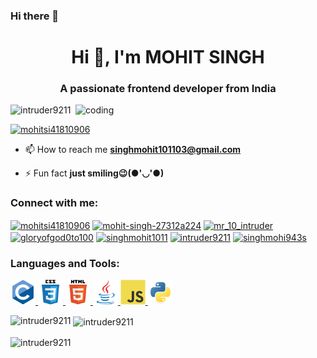 ### Hi there 👋

<!--
**Intruder9211/intruder9211** is a ✨ _special_ ✨ repository because its `README.md` (this file) appears on your GitHub profile.

Here are some ideas to get you started:

- 🔭 I’m currently working on ...
- 🌱 I’m currently learning ...
- 👯 I’m looking to collaborate on ...
- 🤔 I’m looking for help with ...
- 💬 Ask me about ...
- 📫 How to reach me: ...
- 😄 Pronouns: ...
- ⚡ Fun fact: ...
-->
<h1 align="center">Hi 👋, I'm MOHIT SINGH</h1>
<h3 align="center">A passionate frontend developer from India</h3>
<img align="right" alt="coding" width="400" src="https://steamuserimages-a.akamaihd.net/ugc/1631947648964785474/81CBA15178466DD47195A239232202E78987B714/?imw=637&imh=358&ima=fit&impolicy=Letterbox&imcolor=%23000000&letterbox=true"

<p align="left"> <img src="https://komarev.com/ghpvc/?username=intruder9211&label=Profile%20views&color=0e75b6&style=flat" alt="intruder9211" /> </p>

<p align="left"> <a href="https://twitter.com/mohitsi41810906" target="blank"><img src="https://img.shields.io/twitter/follow/mohitsi41810906?logo=twitter&style=for-the-badge" alt="mohitsi41810906" /></a> </p>

- 📫 How to reach me **singhmohit101103@gmail.com**

- ⚡ Fun fact **just smiling😉(●'◡'●)**

<h3 align="left">Connect with me:</h3>
<p align="left">
<a href="https://twitter.com/mohitsi41810906" target="blank"><img align="center" src="https://raw.githubusercontent.com/rahuldkjain/github-profile-readme-generator/master/src/images/icons/Social/twitter.svg" alt="mohitsi41810906" height="30" width="40" /></a>
<a href="https://linkedin.com/in/mohit-singh-27312a224" target="blank"><img align="center" src="https://raw.githubusercontent.com/rahuldkjain/github-profile-readme-generator/master/src/images/icons/Social/linked-in-alt.svg" alt="mohit-singh-27312a224" height="30" width="40" /></a>
<a href="https://instagram.com/mr_10_intruder" target="blank"><img align="center" src="https://raw.githubusercontent.com/rahuldkjain/github-profile-readme-generator/master/src/images/icons/Social/instagram.svg" alt="mr_10_intruder" height="30" width="40" /></a>
<a href="https://www.youtube.com/c/@GLORYOFGOD0TO100" target="blank"><img align="center" src="https://raw.githubusercontent.com/rahuldkjain/github-profile-readme-generator/master/src/images/icons/Social/youtube.svg" alt="gloryofgod0to100" height="30" width="40" /></a>
<a href="https://www.codechef.com/users/singhmohit1011" target="blank"><img align="center" src="https://cdn.jsdelivr.net/npm/simple-icons@3.1.0/icons/codechef.svg" alt="singhmohit1011" height="30" width="40" /></a>
<a href="https://www.leetcode.com/intruder9211" target="blank"><img align="center" src="https://raw.githubusercontent.com/rahuldkjain/github-profile-readme-generator/master/src/images/icons/Social/leet-code.svg" alt="intruder9211" height="30" width="40" /></a>
<a href="https://auth.geeksforgeeks.org/user/singhmohi943s" target="blank"><img align="center" src="https://raw.githubusercontent.com/rahuldkjain/github-profile-readme-generator/master/src/images/icons/Social/geeks-for-geeks.svg" alt="singhmohi943s" height="30" width="40" /></a>
</p>

<h3 align="left">Languages and Tools:</h3>
<p align="left"> <a href="https://www.cprogramming.com/" target="_blank" rel="noreferrer"> <img src="https://raw.githubusercontent.com/devicons/devicon/master/icons/c/c-original.svg" alt="c" width="40" height="40"/> </a> <a href="https://www.w3schools.com/css/" target="_blank" rel="noreferrer"> <img src="https://raw.githubusercontent.com/devicons/devicon/master/icons/css3/css3-original-wordmark.svg" alt="css3" width="40" height="40"/> </a> <a href="https://www.w3.org/html/" target="_blank" rel="noreferrer"> <img src="https://raw.githubusercontent.com/devicons/devicon/master/icons/html5/html5-original-wordmark.svg" alt="html5" width="40" height="40"/> </a> <a href="https://www.java.com" target="_blank" rel="noreferrer"> <img src="https://raw.githubusercontent.com/devicons/devicon/master/icons/java/java-original.svg" alt="java" width="40" height="40"/> </a> <a href="https://developer.mozilla.org/en-US/docs/Web/JavaScript" target="_blank" rel="noreferrer"> <img src="https://raw.githubusercontent.com/devicons/devicon/master/icons/javascript/javascript-original.svg" alt="javascript" width="40" height="40"/> </a> <a href="https://www.python.org" target="_blank" rel="noreferrer"> <img src="https://raw.githubusercontent.com/devicons/devicon/master/icons/python/python-original.svg" alt="python" width="40" height="40"/> </a> </p>

<p><img align="left" src="https://github-readme-stats.vercel.app/api/top-langs?username=intruder9211&show_icons=true&locale=en&layout=compact" alt="intruder9211" /></p>

<p>&nbsp;<img align="center" src="https://github-readme-stats.vercel.app/api?username=intruder9211&show_icons=true&locale=en" alt="intruder9211" /></p>

<p><img align="center" src="https://github-readme-streak-stats.herokuapp.com/?user=intruder9211&" alt="intruder9211" /></p>


